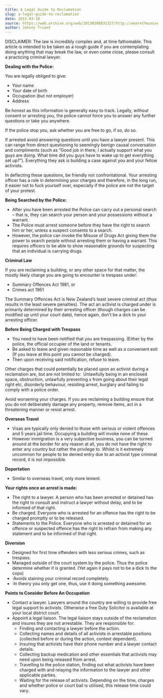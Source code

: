 ```yaml
---
title: A Legal Guide to Reclamation
slug: a-legal-guide-to-reclamation
date: 2012-03-18
source: https://web.archive.org/web/20130208031327/http://wearetheuniversity.org.nz/2012/03/18/a-legal-guide-to-reclamation/
author: Johnny Truant
---
```


DISCLAIMER: The law is incredibly complex and, at time fathomable. This article is intended to be taken as a rough guide if you are contemplating doing anything that may break the law, or even come close, please consult a practicing criminal lawyer.

**Dealing with the Police:**

You are legally obliged to give:

- Your name
- Your date of birth
- Occupation (but not employer)
- Address

Be honest as this information is generally easy to track. Legally, without consent or arresting you, the police cannot force you to answer any further questions or take you anywhere.

If the police stop you, ask whether you are free to go, if so, do so.

If arrested avoid answering questions until you have a lawyer present. This can range from direct questioning to seemingly benign causal conversation and compliments (such as “Good job in there, I actually support what you guys are doing. What time did you guys have to wake up to get everything set up?”). Everything they ask is building a case against you and your fellow activists.

In deflecting these questions, be friendly not confrontational. Your arresting officer has a role in determining your charges and therefore, in the long run, it easier not to fuck yourself over, especially if the police are not the target of your protest.

**Being Searched by the Police:**

- After you have been arrested the Police can carry out a personal search – that is, they can search your person and your possessions without a warrant.
- The Police must arrest someone before they have the right to search him or her, unless a suspect consents to a search.
- However, the police can invoke the Misuse of Drugs Act giving them the power to search people without arresting them or having a warrant. This requires officers to be able to show reasonable grounds for suspecting that an individual is carrying drugs.

**Criminal Law**

If you are reclaiming a building, or any other space for that matter, the mostly likely charge you are going to encounter is trespass under:

- Summary Offences Act 1981, or
- Crimes act 1961

The Summary Offences Act is New Zealand’s least severe criminal act (thus results in the least severe penalties). The act an activist is charged under is primarily determined by their arresting officer (though charges can be modified up until your court date), hence again, don’t be a dick to your arresting officer.

**Before Being Charged with Trespass**

- You need to have been notified that you are trespassing. (Either by the police, the official occupier of the land or tenants.
- Be asked to leave and given reasonable time as well as a convenient exit (If you leave at this point you cannot be charged).
- Then upon receiving said notification, refuse to leave.

Other charges that could potentially be placed upon an activist during a reclamation are, but are not limited to:  Unlawfully being in an enclosed space, obstruction, unlawfully preventing x from going about their legal right etc, disorderly behaviour, resisting arrest, burglary and failing to comply with a police order.

Avoid worsening your charges. If you are reclaiming a building ensure that you do not deliberately damage any property, remove items, act in a threatening manner or resist arrest.

**Overseas Travel**

- Visas are typically only denied to those with serious or violent offences and 5 years jail time. Occupying a building will invoke none of these.
- However immigration is a very subjective business, you can be turned around at the border for any reason at all, you do not have the right to enter any country but rather the privilege to. Whilst is it extremely uncommon for people to be denied entry due to an activist type criminal record, it is not impossible.

**Deportation**

- Similar to overseas travel, only more lenient.

**Your rights once an arrest is made:**

- The right to a lawyer. A person who has been arrested or detained has the right to consult and instruct a lawyer without delay, and to be informed of that right.
- Be charged. Everyone who is arrested for an offence has the right to be charged promptly or to be released.
- Statements to the Police. Everyone who is arrested or detained for an offence or suspected offence has the right to refrain from making any statement and to be informed of that right.

**Diversion**

- Designed for first time offenders with less serious crimes, such as trespass.
- Managed outside of the court system by the police. Thus the police determine whether it is granted. (Yet again it pays not to be a dick to the cops)
- ·Avoids staining your criminal record completely.
- ·In theory you only get one, thus, use it doing something awesome.

**Points to Consider Before An Occupation**

- Contact a lawyer. Lawyers around the country are willing to provide free legal support to activists. Otherwise a free Duty Solicitor is available at your local district court.
- Appoint a legal liaison. The legal liaison stays outside of the reclamation and insures they are not arrestable. They are responsible for:
    - Finding and contacting a lawyer before the action.
    - Collecting names and details of all activists in arrestable positions (collected before or during the action, context dependent).
    - Insuring that activists have their phone number and a lawyer contact details.
    - Collecting backup medication and other essentials that activists may need upon being released from arrest.
    - Travelling to the police station, finding out what activists have been charged with and relaying the information to the lawyer and other applicable parties.
    - Waiting for the release of activists. Depending on the time, charges and whether police or court bail is utilised, this release time could vary.